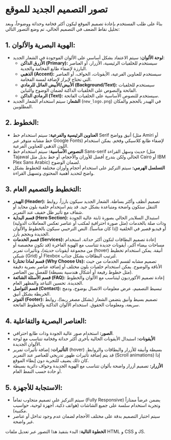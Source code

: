 # تصور التصميم الجديد للموقع

بناءً على طلب المستخدم بإعادة تصميم الموقع ليكون أكثر فخامة وحداثة ووضوحاً، وبعد تحليل نقاط الضعف في التصميم الحالي، تم وضع التصور التالي:

## 1. الهوية البصرية والألوان:

*   **لوحة الألوان:** سيتم الاعتماد بشكل أساسي على الألوان الموجودة في الشعار الجديد:
    *   **الأزرق الداكن (Primary):** سيستخدم للخلفيات الرئيسية، الأزرار، أو العناصر البارزة لإضفاء طابع الفخامة والجدية.
    *   **الذهبي (Accent):** سيستخدم للعناوين الفرعية، الأيقونات، الحواف، أو العناصر التي تحتاج لإبراز لإضافة لمسة الفخامة.
    *   **الأبيض/الأبيض المائل للرمادي (Background/Text):** سيستخدم للخلفيات الفاتحة والنصوص على الخلفيات الداكنة لضمان الوضوح والتباين.
    *   **الرمادي الداكن (Text):** سيستخدم للنصوص الأساسية على الخلفيات الفاتحة.
*   **الشعار:** سيتم استخدام الشعار الجديد (`new_logo.png`) في الهيدر بالحجم والمكان المطلوبين.

## 2. الخطوط:

*   **العناوين الرئيسية والفرعية:** سيتم استخدام خط Serif أنيق وواضح (مثل Amiri أو خط مشابه متوفر عبر Google Fonts) لإضفاء طابع كلاسيكي وفخم. يمكن استخدام اللون الذهبي للعناوين الفرعية.
*   **النصوص الأساسية:** سيتم استخدام خط Sans-serif حديث وسهل القراءة (مثل Tajawal الحالي ولكن بتدرج أفضل للأوزان والأحجام، أو خط بديل مثل Cairo أو IBM Plex Sans Arabic) لضمان الوضوح.
*   **التسلسل الهرمي:** سيتم التركيز على استخدام أحجام وأوزان مختلفة للخطوط بشكل واضح لتحديد أهمية المحتوى وتسهيل القراءة.

## 3. التخطيط والتصميم العام:

*   **الهيدر (Header):** تصميم أنظف وأكثر بساطة. الشعار الجديد سيكون بارزاً. روابط التنقل ستكون واضحة ومتباعدة بشكل جيد. قد يتم استخدام خلفية بلون محايد أو شفاف مع تأثير ظل خفيف عند التمرير.
*   **قسم البداية (Hero Section):** استبدال السلايدر الحالي بصورة ثابتة عالية الجودة وذات صلة بالخدمات (مثل صورة احترافية لمكتب أو عناصر تعكس المعاملات الدولية) أو فيديو قصير في الخلفية (إذا كان مناسباً). النص الترحيبي سيكون بالخطوط والألوان الجديدة وبحجم بارز.
*   **قسم الخدمات (Services):** إعادة تصميم البطاقات لتكون أكثر حداثة. استخدام مساحات بيضاء أكبر، أيقونات جديدة تتناسب مع الهوية الفاخرة (قد تكون مخصصة أو من مجموعة أيقونات حديثة)، وتأثيرات تمرير (hover) أنيقة. يمكن استخدام تخطيط شبكي (Grid) أو Flexbox لترتيب البطاقات بشكل جذاب.
*   **قسم لماذا تختارنا (Why Choose Us):** تصميم مشابه لقسم الخدمات من حيث الأناقة والوضوح. يمكن استخدام خلفيات بلون مختلف أو إضافة عناصر بصرية دقيقة (مثل خطوط رفيعة أو أشكال هندسية بسيطة) للفصل بين العناصر.
*   **قسم الأسئلة الشائعة (FAQ):** إعادة تصميم الأكورديون ليتناسب مع الألوان والخطوط الجديدة. تحسين التباعد والمظهر العام.
*   **قسم التواصل (Contact):** تبسيط التصميم، عرض معلومات الاتصال بوضوح، ودمج الخريطة بشكل أنيق.
*   **الفوتر (Footer):** تصميم بسيط وأنيق يتضمن الشعار (بشكل مصغر ربما)، روابط سريعة، ومعلومات الحقوق. استخدام الألوان الداكنة والخطوط الفاتحة.

## 4. العناصر البصرية والتفاعلية:

*   **الصور:** استخدام صور عالية الجودة وذات طابع احترافي.
*   **الأيقونات:** استبدال الأيقونات الحالية بأخرى أكثر حداثة وفخامة تتناسب مع لوحة الألوان الجديدة.
*   **التأثيرات:** إضافة تأثيرات تمرير (hover) بسيطة وأنيقة للأزرار والبطاقات والروابط. قد يتم إضافة تأثيرات ظهور تدريجي للعناصر عند التمرير (Scroll animations) إذا كان ذلك يضيف للتجربة دون إبطاء الموقع.
*   **الأزرار:** تصميم أزرار واضحة بألوان تتناسب مع الهوية الجديدة وحواف دائرية بسيطة أو حادة حسب النمط العام.

## 5. الاستجابة للأجهزة:

*   سيتم التركيز على تصميم متجاوب تماماً (Fully Responsive) يضمن عرضاً ممتازاً وتجربة استخدام سلسة على جميع الشاشات (هواتف ذكية، أجهزة لوحية، حواسيب مكتبية).
*   سيتم اختبار التصميم بدقة على مختلف الأحجام لضمان عدم وجود تداخل أو عناصر غير واضحة.

**الخطوة التالية:** البدء بتنفيذ هذا التصور عبر تعديل ملفات HTML و CSS و JS.
